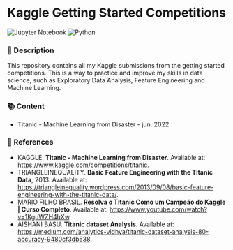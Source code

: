 # Kaggle Getting Started Competitions

![Jupyter Notebook](https://img.shields.io/badge/Jupyter-F37626.svg?&style=for-the-badge&logo=Jupyter&logoColor=white) ![Python](https://img.shields.io/badge/Python-3776AB?style=for-the-badge&logo=python&logoColor=white) 

### 📃 Description

This repository contains all my Kaggle submissions from the getting started competitions. This is a way to practice and improve my skills in data science, such as Exploratory Data Analysis, Feature Engineering and Machine Learning.

### 📚 Content

- Titanic - Machine Learning from Disaster - jun. 2022

### 📖 References

* KAGGLE. **Titanic - Machine Learning from Disaster**.  Available at: https://www.kaggle.com/competitions/titanic.
* TRIANGLEINEQUALITY. **Basic Feature Engineering with the Titanic Data**, 2013. Available at: https://triangleinequality.wordpress.com/2013/09/08/basic-feature-engineering-with-the-titanic-data/.
* MARIO FILHO BRASIL. **Resolva o Titanic Como um Campeão do Kaggle | Curso Completo**.  Available at: https://www.youtube.com/watch?v=1KguWZH4hXw.
* AISHANI BASU. **Titanic dataset Analysis**.  Available at: https://medium.com/analytics-vidhya/titanic-dataset-analysis-80-accuracy-9480cf3db538.